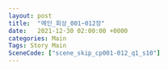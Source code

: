 ```yaml
---
layout: post
title:  "메인_회상_001~012장"
date:   2021-12-30 02:00:00 +0000
categories: Main
Tags: Story Main
SceneCode: ["scene_skip_cp001-012_q1_s10"]
---
```

